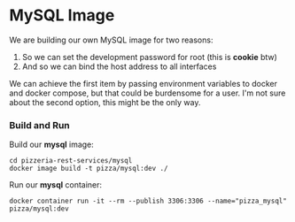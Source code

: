 # MySQL Image

We are building our own MySQL image for two reasons:

1. So we can set the development password for root (this is **cookie** btw)
2. And so we can bind the host address to all interfaces

We can achieve the first item by passing environment variables to docker and docker compose, but that could be burdensome for a user. I'm not sure about the second option, this might be the only way. 

### Build and Run

Build our **mysql** image:

```
cd pizzeria-rest-services/mysql
docker image build -t pizza/mysql:dev ./
```

Run our **mysql** container:

```
docker container run -it --rm --publish 3306:3306 --name="pizza_mysql" pizza/mysql:dev
```